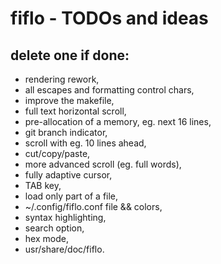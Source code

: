 # fiflo - TODOs and ideas
## delete one if done:
- rendering rework,
- all escapes and formatting control chars,
- improve the makefile,
- full text horizontal scroll,
- pre-allocation of a memory, eg. next 16 lines,
- git branch indicator,
- scroll with eg. 10 lines ahead,
- cut/copy/paste,
- more advanced scroll (eg. full words),
- fully adaptive cursor,
- TAB key,
- load only part of a file,
- ~/.config/fiflo.conf file && colors,
- syntax highlighting,
- search option,
- hex mode,
- usr/share/doc/fiflo.
